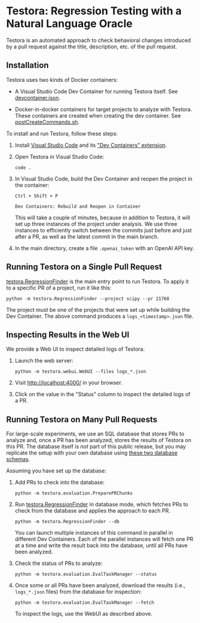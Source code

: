 # Testora: Regression Testing with a Natural Language Oracle

Testora is an automated approach to check behavioral changes introduced by a pull request against the title, description, etc. of the pull request.

## Installation

Testora uses two kinds of Docker containers:

* A Visual Studio Code Dev Container for running Testora itself. See [devcontainer.json](.devcontainer/devcontainer.json).

* Docker-in-docker containers for target projects to analyze with Testora. These containers are created when creating the dev container. See [postCreateCommands.sh](.devcontainer/postCreateCommands.sh).

To install and run Testora, follow these steps:

1) Install [Visual Studio Code](https://code.visualstudio.com/download) and its ["Dev Containers" extension](https://marketplace.visualstudio.com/items?itemName=ms-vscode-remote.remote-containers).

2) Open Testora in Visual Studio Code:
   
   ```code .```

3) In Visual Studio Code, build the Dev Container and reopen the project in the container:

    ```Ctrl + Shift + P```

    ```Dev Containers: Rebuild and Reopen in Container```

    This will take a couple of minutes, because in addition to Testora, it will set up three instances of the project under analysis. We use three instances to efficiently switch between the commits just before and just after a PR, as well as the latest commit in the main branch.

4) In the main directory, create a file `.openai_token` with an OpenAI API key.

## Running Testora on a Single Pull Request

[testora.RegressionFinder](src/testora/RegressionFinder.py) is the main entry point to run Testora.
To apply it to a specific PR of a project, run it like this:

```python -m testora.RegressionFinder --project scipy --pr 21768```

The project must be one of the projects that were set up while building the Dev Container. The above command produces a `logs_<timestamp>.json` file.

## Inspecting Results in the Web UI

We provide a Web UI to inspect detailed logs of Testora.

1) Launch the web server:

    ```python -m testora.webui.WebUI --files logs_*.json```

2) Visit [http://localhost:4000/](http://localhost:4000/) in your browser.

3) Click on the value in the "Status" column to inspect the detailed logs of a PR.

## Running Testora on Many Pull Requests

For large-scale experiments, we use an SQL database that stores PRs to analyze and, once a PR has been analyzed, stores the results of Testora on this PR.
The database itself is *not* part of this public release, but you may replicate the setup with your own database using [these two database schemas](src/testora/evaluation/sql/).

Assuming you have set up the database:

1) Add PRs to check into the database:

    ```python -m testora.evaluation.PreparePRChunks```

2) Run [testora.RegressionFinder](src/testora/RegressionFinder.py) in database mode, which fetches PRs to check from the database and applies the approach to each PR.

    ```python -m testora.RegressionFinder --db```

    You can launch multiple instances of this command in parallel in different Dev Containers. Each of the parallel instances will fetch one PR at a time and write the result back into the database, until all PRs have been analyzed.

3) Check the status of PRs to analyze:

    ```python -m testora.evaluation.EvalTaskManager --status```

4) Once some or all PRs have been analyzed, download the results (i.e., `logs_*.json` files) from the database for inspection:

    ```python -m testora.evaluation.EvalTaskManager --fetch```

    To inspect the logs, use the WebUI as described above.

